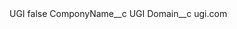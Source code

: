 <?xml version="1.0" encoding="UTF-8"?>
<CustomMetadata xmlns="http://soap.sforce.com/2006/04/metadata" xmlns:xsi="http://www.w3.org/2001/XMLSchema-instance" xmlns:xsd="http://www.w3.org/2001/XMLSchema">
    <label>UGI</label>
    <protected>false</protected>
    <values>
        <field>ComponyName__c</field>
        <value xsi:type="xsd:string">UGI</value>
    </values>
    <values>
        <field>Domain__c</field>
        <value xsi:type="xsd:string">ugi.com</value>
    </values>
</CustomMetadata>
